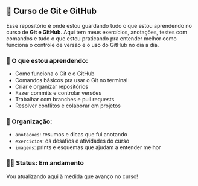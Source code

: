 ## 📘 Curso de Git e GitHub

Esse repositório é onde estou guardando tudo o que estou aprendendo no curso de **Git e GitHub**. Aqui tem meus exercícios, anotações, testes com comandos e tudo o que estou praticando pra entender melhor como funciona o controle de versão e o uso do GitHub no dia a dia.

### 🚀 O que estou aprendendo:
- Como funciona o Git e o GitHub  
- Comandos básicos pra usar o Git no terminal  
- Criar e organizar repositórios  
- Fazer commits e controlar versões  
- Trabalhar com branches e pull requests  
- Resolver conflitos e colaborar em projetos  

### 📂 Organização:
- `anotacoes`: resumos e dicas que fui anotando  
- `exercicios`: os desafios e atividades do curso  
- `imagens`: prints e esquemas que ajudam a entender melhor  

### 👩‍💻 Status: Em andamento
Vou atualizando aqui à medida que avanço no curso!
